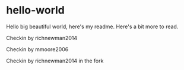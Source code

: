 # hello-world

Hello big beautiful world, here's my readme.  Here's a bit more to read.

Checkin by richnewman2014

Checkin by mmoore2006

Checkin by richnewman2014 in the fork



